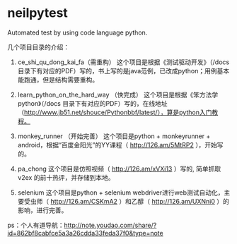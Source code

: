 neilpytest
==========

Automated test by using code language python.


几个项目目录的介绍：

1. ce_shi_qu_dong_kai_fa（需重构）
    这个项目是根据《测试驱动开发》（/docs 目录下有对应的PDF）写的，书上写的是java范例，已改成python；用例基本能跑通，但是结构需要重构。

2. learn_python_on_the_hard_way （快完成）
    这个项目是根据《笨方法学python》（/docs 目录下有对应的PDF）写的，在线地址（http://www.jb51.net/shouce/Pythonbbf/latest/），算是python入门教程。

3. monkey_runner （开始完善）
    这个项目是python + monkeyrunner + android，根据“百度金阳光”的YY课程（ http://126.am/5MtRP2 ），开始写的。

4. pa_chong
    这个项目是仿照视频（ http://126.am/xVXi13 ）写的, 简单抓取v2ex 的前十热评，并存储到本地。

5. selenium
    这个项目是python + selenium webdriver进行web测试自动化，主要受虫师（ http://126.am/CSKmA2 ）和乙醇（ http://126.am/UXNni0 ）的影响，进行完善。
  

ps：个人有道导航：http://note.youdao.com/share/?id=862bf8cabfce5a3a26cdda33feda37f0&type=note
